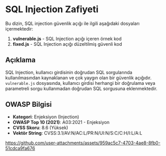 # SQL Injection Zafiyeti 

Bu dizin, SQL injection güvenlik açığı ile ilgili aşağıdaki dosyaları içermektedir:

1. **vulnerable.js** - SQL Injection açığı içeren örnek kod
2. **fixed.js** - SQL Injection açığı düzeltilmiş güvenli kod

## Açıklama

SQL Injection, kullanıcı girdisinin doğrudan SQL sorgularında kullanılmasından kaynaklanan ve çok yaygın olan bir güvenlik açığıdır. `vulnerable.js` dosyasında, kullanıcı girdisi herhangi bir doğrulama veya parametreli sorgu kullanmadan doğrudan SQL sorgusuna eklenmektedir.

## OWASP Bilgisi

* **Kategori**: Enjeksiyon (Injection)
* **OWASP Top 10 (2021)**: A03:2021 - Enjeksiyon
* **CVSS Skoru**: 8.6 (Yüksek)
* **Vektör String**: CVSS:3.1/AV:N/AC:L/PR:N/UI:N/S:C/C:H/I:L/A:L



https://github.com/user-attachments/assets/959ac5c7-4703-4ae8-8fb0-51cdca9fa676

